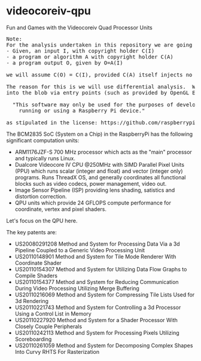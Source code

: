 videocoreiv-qpu
===============

Fun and Games with the Videocoreiv Quad Processor Units

<pre>
Note:
For the analysis undertaken in this repository we are going to operate on the following assumption:
- Given, an input I, with copyright holder C(I)
- a program or algorithm A with copyright holder C(A)
- a program output O, given by O=A(I)

we will assume C(O) = C(I), provided C(A) itself injects no artistic work during the operation of A().

The reason for this is we will use differential analysis.  We will feed various inputs such as shader programs
into the blob via entry points (such as provided by OpenGL ES) and observe the outputs.  At all times we will obey:

  "This software may only be used for the purposes of developing for, 
    running or using a Raspberry Pi device."

as stipulated in the license: https://github.com/raspberrypi/firmware/blob/master/boot/LICENCE.broadcom.
</pre>

The BCM2835 SoC (System on a Chip) in the RaspberryPi has the following significant computation units:
- ARM1176JZF-S 700 MHz processor which acts as the "main" processor and typically runs Linux.
- Dualcore Videocore IV CPU @250MHz with SIMD Parallel Pixel Units (PPU) which runs scalar (integer and float) and vector (integer only) programs.
Runs ThreadX OS, and generally coordinates all functional blocks such as video codecs, power management, video out.
- Image Sensor Pipeline (ISP) providing lens shading, satistics and distortion correction.
- QPU units which provide 24 GFLOPS compute performance for coordinate, vertex and pixel shaders.

Let's focus on the QPU here.

The key patents are:
- US20080291208 Method and System for Processing Data Via a 3d Pipeline Coupled to a Generic Video Processing Unit
- US20110148901 Method and System for Tile Mode Renderer With Coordinate Shader
- US20110154307 Method and System for Utilizing Data Flow Graphs to Compile Shaders
- US20110154377 Method and System for Reducing Communication During Video Processing Utilizing Merge Buffering
- US20110216069 Method and System for Compressing Tile Lists Used for 3d Rendering
- US20110221743 Method and System for Controlling a 3d Processor Using a Control List in Memory
- US20110227920 Method and System for a Shader Processor With Closely Couple Peripherals
- US20110242113 Method and System for Processing Pixels Utilizing Scoreboarding
- US20110261059 Method and System for Decomposing Complex Shapes Into Curvy RHTS For Rasterization


